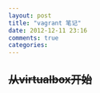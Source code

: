 ```yaml
---
layout: post
title: "vagrant 笔记"
date: 2012-12-11 23:16
comments: true
categories: 
---
```


## ~~从virtualbox开始~~

